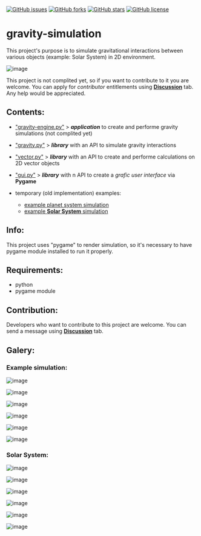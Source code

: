 [![GitHub issues](https://img.shields.io/github/issues/JENOT-ANT/gravity-simulation?style=for-the-badge)](https://github.com/JENOT-ANT/gravity-simulation/issues)
[![GitHub forks](https://img.shields.io/github/forks/JENOT-ANT/gravity-simulation?style=for-the-badge)](https://github.com/JENOT-ANT/gravity-simulation/network)
[![GitHub stars](https://img.shields.io/github/stars/JENOT-ANT/gravity-simulation?style=for-the-badge)](https://github.com/JENOT-ANT/gravity-simulation/stargazers)
[![GitHub license](https://img.shields.io/github/license/JENOT-ANT/gravity-simulation?style=for-the-badge)](https://github.com/JENOT-ANT/gravity-simulation/blob/main/LICENSE)

# gravity-simulation

This project's purpose is to simulate gravitational interactions between various objects (example: Solar System) in 2D environment.

![image](https://user-images.githubusercontent.com/107063507/173688156-d7bb8a5f-44f3-4418-8e6b-dfdf6c424f4e.png)

This project is not complited yet, so if you want to contribute to it you are welcome. You can apply for *contributor* entitlements using [**Discussion**](https://github.com/JENOT-ANT/gravity-simulation/discussions) tab. Any help would be appreciated.

## Contents:
- ["gravity-engine.py"](/gravity-engine.py) > ***application*** to create and performe gravity simulations (not complited yet)

- ["gravity.py"](/gravity.py) > ***library*** with an API to simulate gravity interactions
- ["vector.py"](/vector.py) > ***library*** with an API to create and performe calculations on 2D vector objects
- ["gui.py"](/gui.py) > ***library*** with n API to create a *grafic user interface* via **Pygame**

- temporary (old implementation) examples:
  - [example planet system simulation](/examples/temporary-example-planet-system.py)
  - [example **Solar System** simulation](/examples/temporary-solar-system-simulation.py)

## Info:
This project uses "pygame" to render simulation, so it's necessary to have pygame module installed to run it properly.

## Requirements:
- python
- pygame module

## Contribution:
Developers who want to contribute to this project are welcome. You can send a message using [**Discussion**](https://github.com/JENOT-ANT/gravity-simulation/discussions) tab.

## Galery:

### Example simulation:

![image](https://user-images.githubusercontent.com/107063507/173688156-d7bb8a5f-44f3-4418-8e6b-dfdf6c424f4e.png)

![image](https://user-images.githubusercontent.com/107063507/173678917-6f729824-f2b1-4aca-aa30-26fa54b362d3.png)

![image](https://user-images.githubusercontent.com/107063507/173680537-51d01024-f28b-4c15-b228-29259d91342c.png)

![image](https://user-images.githubusercontent.com/107063507/173688902-dcbd05df-10a1-4d7c-9718-3340edfb4ad7.png)

![image](https://user-images.githubusercontent.com/107063507/173674309-7de2bad7-eb6f-4e3f-bb5a-2d221c18f854.png)

![image](https://user-images.githubusercontent.com/107063507/173684862-2e1e01f3-ef41-4c11-914b-d6b4a5ac2001.png)

<!---
![image](https://user-images.githubusercontent.com/107063507/173676892-da669a39-5ce7-4b75-aded-fa648f602e15.png)
![image](https://user-images.githubusercontent.com/107063507/173677003-b7fbab52-4f10-4f12-a162-8100cb24e8a1.png)
--->

### Solar System:
![image](https://user-images.githubusercontent.com/107063507/173241143-0732d416-03d7-4a00-b413-d7a58ff59db1.png)

![image](https://user-images.githubusercontent.com/107063507/173243419-0e2e234d-9133-46be-afdb-58d9f96d5921.png)

![image](https://user-images.githubusercontent.com/107063507/173242880-75e45b29-c8f4-4aa6-b706-d2064647df49.png)

![image](https://user-images.githubusercontent.com/107063507/173243492-62944ca9-9da7-4575-84fc-313996b15ed0.png)

![image](https://user-images.githubusercontent.com/107063507/173242789-2a12a07d-50bf-4bca-8280-02f6c29aeb12.png)

![image](https://user-images.githubusercontent.com/107063507/173243674-712b3772-a16e-447f-951c-c3e80c13e9ff.png)
